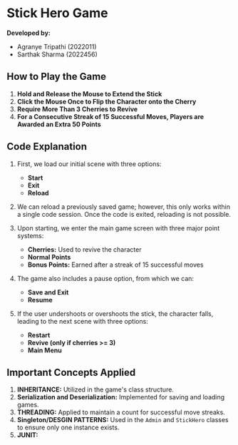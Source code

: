 # Stick Hero Game

**Developed by:**
- Agranye Tripathi (2022011)
- Sarthak Sharma (2022456)

## How to Play the Game

1. **Hold and Release the Mouse to Extend the Stick**
2. **Click the Mouse Once to Flip the Character onto the Cherry**
3. **Require More Than 3 Cherries to Revive**
4. **For a Consecutive Streak of 15 Successful Moves, Players are Awarded an Extra 50 Points**

## Code Explanation

1. First, we load our initial scene with three options:
    - **Start**
    - **Exit**
    - **Reload**

2. We can reload a previously saved game; however, this only works within a single code session. Once the code is exited, reloading is not possible.

3. Upon starting, we enter the main game screen with three major point systems:
    - **Cherries:** Used to revive the character
    - **Normal Points**
    - **Bonus Points:** Earned after a streak of 15 successful moves

4. The game also includes a pause option, from which we can:
    - **Save and Exit**
    - **Resume**

5. If the user undershoots or overshoots the stick, the character falls, leading to the next scene with three options:
    - **Restart**
    - **Revive (only if cherries >= 3)**
    - **Main Menu**

## Important Concepts Applied

1. **INHERITANCE:** Utilized in the game's class structure.
2. **Serialization and Deserialization:** Implemented for saving and loading games.
3. **THREADING:** Applied to maintain a count for successful move streaks.
4. **Singleton/DESGIN PATTERNS:** Used in the `Admin` and `StickHero` classes to ensure only one instance exists.
5.  **JUNIT:**
